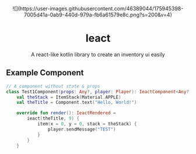 <div align="center">
![](https://user-images.githubusercontent.com/46389044/175945398-7005d41a-0ab9-440d-979a-fb6a61579e8c.png?s=200&v=4)
<h1>Ieact</h1>

A react-like kotlin library to create an inventory ui easily
</div>

## Example Component

```kotlin
// A component without state & props
class Test1Component(props: Any?, player: Player): IeactComponent<Any?, Any?>(props, player) {
    val theStack = ItemStack(Material.APPLE)
    val theTitle = Component.text("Hello, World!")

    override fun render(): IeactRendered =
        ieact(theTitle, 9) {
            item(x = 0, y = 0, stack = theStack) {
                player.sendMessage("TEST")
            }
        }
    }
```
